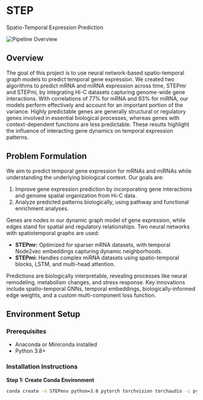 # STEP
Spatio-Temporal Expression Prediction

![Pipeline Overview](pipeline_overview_STEPmi_STEPmr.png)

## Overview
The goal of this project is to use neural network-based spatio-temporal graph models to predict temporal gene expression. We created two algorithms to predict mRNA and miRNA expression across time, STEPmr and STEPmi, by integrating Hi-C datasets capturing genome-wide gene interactions. With correlations of 77% for mRNA and 93% for miRNA, our models perform effectively and account for an important portion of the variance. Highly predictable genes are generally structural or regulatory genes involved in essential biological processes, whereas genes with context-dependent functions are less predictable. These results highlight the influence of interacting gene dynamics on temporal expression patterns.

## Problem Formulation
We aim to predict temporal gene expression for mRNAs and miRNAs while understanding the underlying biological context. Our goals are:
1. Improve gene expression prediction by incorporating gene interactions and genome spatial organization from Hi-C data.
2. Analyze predicted patterns biologically, using pathway and functional enrichment analyses.

Genes are nodes in our dynamic graph model of gene expression, while edges stand for spatial and regulatory relationships. Two neural networks with spatiotemporal graphs are used:
- **STEPmr:** Optimized for sparser mRNA datasets, with temporal Node2vec embeddings capturing dynamic neighborhoods.  
- **STEPmi:** Handles complex miRNA datasets using spatio-temporal blocks, LSTM, and multi-head attention.  

Predictions are biologically interpretable, revealing processes like neural remodeling, metabolism changes, and stress response. Key innovations include spatio-temporal GNNs, temporal embeddings, biologically-informed edge weights, and a custom multi-component loss function.

## Environment Setup

### Prerequisites
- Anaconda or Miniconda installed
- Python 3.8+

### Installation Instructions
**Step 1: Create Conda Environment**
```bash
conda create -n STEPenv python=3.8 pytorch torchvision torchaudio -c pytorch -c conda-forge
